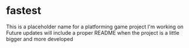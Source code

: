 # fastest
This is a placeholder name for a platforming game project I'm working on
Future updates will include a proper README when the project is a little bigger and more developed
